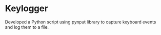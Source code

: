 # Keylogger

Developed a Python script using pynput library to capture keyboard events and log them to a file.
